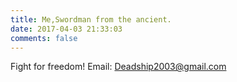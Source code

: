 ```yaml
---
title: Me,Swordman from the ancient.
date: 2017-04-03 21:33:03
comments: false
---
```

Fight for freedom!
Email: Deadship2003@gmail.com

